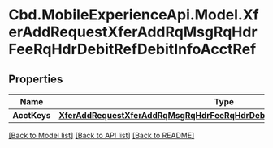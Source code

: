 # Cbd.MobileExperienceApi.Model.XferAddRequestXferAddRqMsgRqHdrFeeRqHdrDebitRefDebitInfoAcctRef

## Properties

Name | Type | Description | Notes
------------ | ------------- | ------------- | -------------
**AcctKeys** | [**XferAddRequestXferAddRqMsgRqHdrFeeRqHdrDebitRefDebitInfoAcctRefAcctKeys**](XferAddRequestXferAddRqMsgRqHdrFeeRqHdrDebitRefDebitInfoAcctRefAcctKeys.md) |  | 

[[Back to Model list]](../README.md#documentation-for-models) [[Back to API list]](../README.md#documentation-for-api-endpoints) [[Back to README]](../README.md)

